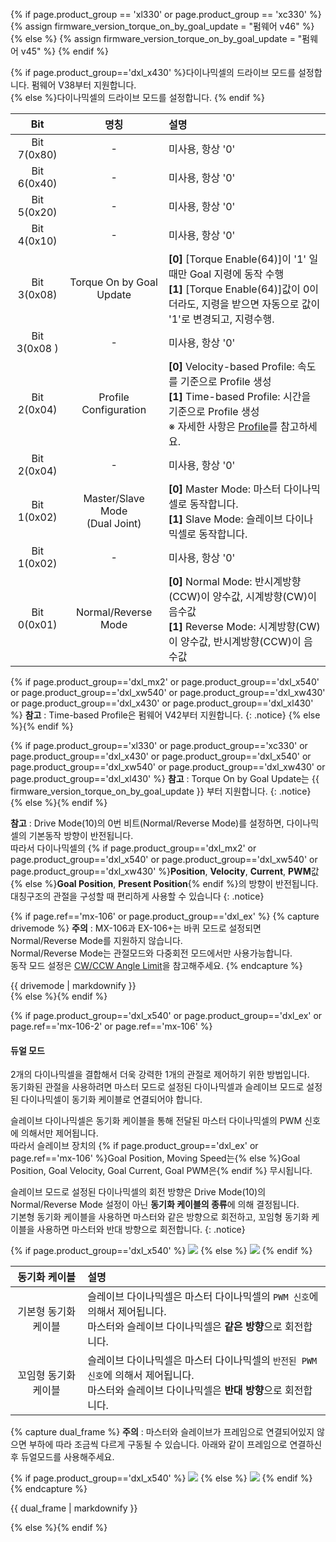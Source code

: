 
{% if page.product_group == 'xl330' or page.product_group == 'xc330' %}
{% assign firmware_version_torque_on_by_goal_update = "펌웨어 v46" %}
{% else %}
{% assign firmware_version_torque_on_by_goal_update = "펌웨어 v45" %}
{% endif %}

{% if page.product_group=='dxl_x430' %}다이나믹셀의 드라이브 모드를 설정합니다. 펌웨어 V38부터 지원합니다.  
{% else %}다이나믹셀의 드라이브 모드를 설정합니다.
{% endif %}

|         Bit         |                     명칭            | 설명                                                                                                                                                                                                       |
|:-------------------:|:-----------------------------------:|:-----------------------------------------------------------------------------------------------------------------------------------------------------------------------------------------------------------|
|     Bit 7(0x80)     |                      -              | 미사용, 항상 '0'                                                                                                                                                                                           |
|     Bit 6(0x40)     |                      -              | 미사용, 항상 '0'                                                                                                                                                                                           |
|     Bit 5(0x20)     |                      -              | 미사용, 항상 '0'                                                                                                                                                                                           |
|     Bit 4(0x10)     |                      -              | 미사용, 항상 '0'                                                                                                                                                                                           |{% if page.product_group=='xl330' or page.product_group=='xc330' or page.product_group=='dxl_x430' or page.product_group=='dxl_x540' or page.product_group=='dxl_xw540' or page.product_group=='dxl_xw430' or page.product_group=='dxl_xl430' %}
|     Bit 3(0x08)     |                      Torque On by Goal Update              | **[0]** [Torque Enable(64)]이 '1' 일때만 Goal 지령에 동작 수행 <br> **[1]** [Torque Enable(64)]값이 0이더라도, 지령을 받으면 자동으로 값이 '1'로 변경되고, 지령수행.                                |{% else %}
|     Bit 3(0x08 )    |                      -              | 미사용, 항상 '0'                                                                                                                                                                                            |{% endif %}   {% if page.product_group=='xl330' or page.product_group=='xc330' or page.product_group=='dxl_x430' or page.product_group=='dxl_x540' or page.product_group=='dxl_xw540' or page.product_group=='dxl_xw430' or page.product_group=='dxl_xl430' or page.product_group=='dxl_mx2' %}
|     Bit 2(0x04)     |           Profile Configuration     | **[0]** Velocity-based Profile: 속도를 기준으로 Profile 생성<br />**[1]** Time-based Profile: 시간을 기준으로 Profile 생성<br />※ 자세한 사항은 [Profile](#profile)를 참고하세요.                                       |{% else %}
|     Bit 2(0x04)     |                      -              | 미사용, 항상 '0'                                                                                                                                                                                           |{% endif %}{% if page.product_group=='dxl_x540' or page.product_group=='dxl_ex' or page.ref=='mx-106-2' or page.ref=='mx-106' %}
|     Bit 1(0x02)     | Master/Slave Mode<br />(Dual Joint) | **[0]** Master Mode: 마스터 다이나믹셀로 동작합니다.<br />**[1]** Slave Mode: 슬레이브 다이나믹셀로 동작합니다.                                                                                                          |{% else %}
|     Bit 1(0x02)     |                      -              | 미사용, 항상 '0'                                                                                                                                                                                           |{% endif %}
|     Bit 0(0x01)     |        Normal/Reverse Mode          | **[0]** Normal Mode: 반시계방향(CCW)이 양수값, 시계방향(CW)이 음수값<br />**[1]** Reverse Mode: 시계방향(CW)이 양수값, 반시계방향(CCW)이 음수값                                                                           |

{% if page.product_group=='dxl_mx2' or page.product_group=='dxl_x540' or page.product_group=='dxl_xw540' or page.product_group=='dxl_xw430' or page.product_group=='dxl_x430' or page.product_group=='dxl_xl430' %}
**참고** : Time-based Profile은 펌웨어 V42부터 지원합니다.
{: .notice}
{% else %}{% endif %}

{% if page.product_group=='xl330' or page.product_group=='xc330' or page.product_group=='dxl_x430' or page.product_group=='dxl_x540' or page.product_group=='dxl_xw540' or page.product_group=='dxl_xw430' or page.product_group=='dxl_xl430' %}
**참고** : Torque On by Goal Update는 {{ firmware_version_torque_on_by_goal_update }} 부터 지원합니다.
{: .notice}
{% else %}{% endif %}

**참고** : Drive Mode(10)의 0번 비트(Normal/Reverse Mode)를 설정하면, 다이나믹셀의 기본동작 방향이 반전됩니다.  
따라서 다이나믹셀의 {% if page.product_group=='dxl_mx2' or page.product_group=='dxl_x540' or page.product_group=='dxl_xw540' or page.product_group=='dxl_xw430' %}**Position**, **Velocity**, **Current**, **PWM**값{% else %}**Goal Position**, **Present Position**{% endif %}의 방향이 반전됩니다.  
대칭구조의 관절을 구성할 때 편리하게 사용할 수 있습니다
{: .notice}

{% if page.ref=='mx-106' or page.product_group=='dxl_ex' %}
{% capture drivemode %}
**주의** : MX-106과 EX-106+는 바퀴 모드로 설정되면 Normal/Reverse Mode를 지원하지 않습니다.  
Normal/Reverse Mode는 관절모드와 다중회전 모드에서만 사용가능합니다.  
동작 모드 설정은 [CW/CCW Angle Limit](#cwccw-angle-limit6-8)을 참고해주세요.
{% endcapture %}
<div class="notice--warning">{{ drivemode | markdownify }}</div>
{% else %}{% endif %}


{% if page.product_group=='dxl_x540' or page.product_group=='dxl_ex' or page.ref=='mx-106-2' or page.ref=='mx-106' %}
#### 듀얼 모드
2개의 다이나믹셀을 결합해서 더욱 강력한 1개의 관절로 제어하기 위한 방법입니다.  
동기화된 관절을 사용하려면 마스터 모드로 설정된 다이나믹셀과 슬레이브 모드로 설정된 다이나믹셀이 동기화 케이블로 연결되어야 합니다.  

슬레이브 다이나믹셀은 동기화 케이블을 통해 전달된 마스터 다이나믹셀의 PWM 신호에 의해서만 제어됩니다.  
따라서 슬레이브 장치의 {% if page.product_group=='dxl_ex' or page.ref=='mx-106' %}Goal Position, Moving Speed는{% else %}Goal Position, Goal Velocity, Goal Current, Goal PWM은{% endif %} 무시됩니다.

슬레이브 모드로 설정된 다이나믹셀의 회전 방향은 Drive Mode(10)의 Normal/Reverse Mode 설정이 아닌 **동기화 케이블의 종류**에 의해 결정됩니다.  
기본형 동기화 케이블을 사용하면 마스터와 같은 방향으로 회전하고, 꼬임형 동기화 케이블을 사용하면 마스터와 반대 방향으로 회전합니다.
{: .notice}

{% if page.product_group=='dxl_x540' %}
![](/assets/images/dxl/x/x-series_dual_joint_kr.png)
{% else %}
![](/assets/images/dxl/ex/ex-106_dual_kr.png)
{% endif %}

|   동기화 케이블     |                                                          설명                                                        |
|:----------------:|:--------------------------------------------------------------------------------------------------------------------|
| 기본형 동기화 케이블 |      슬레이브 다이나믹셀은 마스터 다이나믹셀의 `PWM 신호`에 의해서 제어됩니다.<br>마스터와 슬레이브 다이나믹셀은 **같은 방향**으로 회전합니다.|
| 꼬임형 동기화 케이블 | 슬레이브 다이나믹셀은 마스터 다이나믹셀의 `반전된 PWM 신호`에 의해서 제어됩니다.<br>마스터와 슬레이브 다이나믹셀은 **반대 방향**으로 회전합니다.|


{% capture dual_frame %}
**주의** : 마스터와 슬레이브가 프레임으로 연결되어있지 않으면 부하에 따라 조금씩 다르게 구동될 수 있습니다. 아래와 같이 프레임으로 연결하신 후 듀얼모드를 사용해주세요.

{% if page.product_group=='dxl_x540' %}
![](/assets/images/dxl/x/x-series_dual_joint_frame_kr.png)
{% else %}
![](/assets/images/dxl/ex/ex-106+_fr08-h110_fr08-d101_kr.png)
{% endif %}
{% endcapture %}
<div class="notice--warning">{{ dual_frame | markdownify }}</div>

{% else %}{% endif %}
